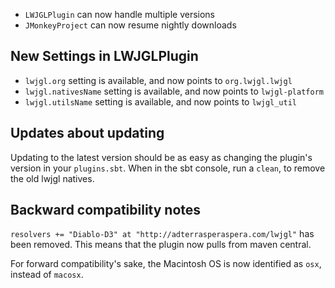 * `LWJGLPlugin` can now handle multiple versions
* `JMonkeyProject` can now resume nightly downloads

## New Settings in LWJGLPlugin

* `lwjgl.org` setting is available, and now points to `org.lwjgl.lwjgl`
* `lwjgl.nativesName` setting is available, and now points to `lwjgl-platform`
* `lwjgl.utilsName` setting is available, and now points to `lwjgl_util`

## Updates about updating

Updating to the latest version should be as easy as changing the
plugin's version in your `plugins.sbt`. When in the sbt console, run
a `clean`, to remove the old lwjgl natives. 

## Backward compatibility notes

`resolvers += "Diablo-D3" at "http://adterrasperaspera.com/lwjgl"` has been removed.
This means that the plugin now pulls from maven central.

For forward compatibility's sake, the Macintosh OS is now identified as `osx`, instead
of `macosx`.

